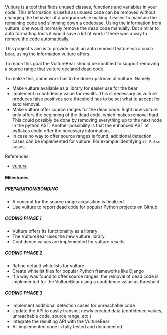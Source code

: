 Vulture is a tool that finds unused classes, functions and variables in your
code.
This information is useful as unused code can be removed without changing the
behavior of a program while making it easier to maintain the remaining code
and slimming down a codebase.
Using the information from vulture, one would normally remove the dead code
manually.
But similar to auto formatting tools it would save a lot of work if there was
a way to remove the code automatically.

This project's aim is to provide such an auto removal feature via a coala bear,
using the information vulture offers.

To reach this goal the VultureBear should be modified to support removing a
source range that vulture declared dead code.

To realize this, some work has to be done upstream at vulture. Namely:

- Make vulture available as a library for easier use for the bear
- Implement a confidence value for results. This is necessary as vulture
  produces false positives so a threshold has to be set what to accept for auto
  removal.
- Make vulture offer source ranges for the dead code. Right now vulture only
  offers the beginning of the dead code, which makes removal hard. This could
  possibly be done by removing everything up to the next node in the python AST.
  Another possibility is that the enhanced AST of pyflakes could offer the
  necessary information.
- In case no way to offer source ranges is found, additional detection cases
  can be implemented for vulture. For example identifying `if False` cases.

References:

- [vulture](https://bitbucket.org/jendrikseipp/vulture)

#### Milestones

##### PREPARATION/BONDING

- A concept for the source range acquisition is finalized.
- Use vulture to report dead code for popular Python projects on Github

##### CODING PHASE 1

- Vulture offers its functionality as a library
- The VultureBear uses the new vulture library
- Confidence values are implemented for vulture results

##### CODING PHASE 2

- Refine default whitelists for vulture
- Create whitelist files for popular Python frameworks like Django
- If a way was found to offer source ranges, the removal of dead code is
  implemented for the VultureBear using a confidence value as threshold.

##### CODING PHASE 3
- Implement additional detection cases for unreachable code
- Update the API to easily transmit newly created data (confidence values, unreachable code, source range, etc.)
- Integrate the resulting API with the VultureBear
- All implemented code is fully tested and documented.
